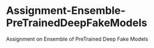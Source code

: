 # Assignment-Ensemble-PreTrainedDeepFakeModels
Assignment on Ensemble of PreTrained Deep Fake Models
